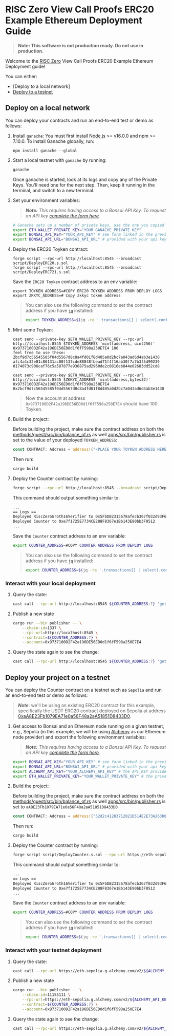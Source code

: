 # RISC Zero View Call Proofs ERC20 Example Ethereum Deployment Guide

> **Note: This software is not production ready. Do not use in production.**

Welcome to the [RISC Zero] View Call Proofs ERC20 Example Ethereum Deployment guide!

You can either:

- [Deploy to a local network]
- [Deploy to a testnet]

## Deploy on a local network

You can deploy your contracts and run an end-to-end test or demo as follows:

1. Install `ganache`: 
    You must first install [Node.js] >= v16.0.0 and npm >= 7.10.0.
    To install Ganache globally, run:
    ```
    npm install ganache --global
    ```

2. Start a local testnet with `ganache` by running:

    ```bash
    ganache
    ```

    Once ganache is started, look at its logs and copy any of the Private Keys. You'll need one for the next step.
    Then, keep it running in the terminal, and switch to a new terminal.

2. Set your environment variables:
    > ***Note:*** *This requires having access to a Bonsai API Key. To request an API key [complete the form here](https://bonsai.xyz/apply).*

    ```bash
    # Ganache sets up a number of private keys, use the one you copied during the previous step.
    export ETH_WALLET_PRIVATE_KEY="YOUR_GANACHE_PRIVATE_KEY"
    export BONSAI_API_KEY="YOUR_API_KEY" # see form linked in the previous section
    export BONSAI_API_URL="BONSAI_API_URL" # provided with your api key
    ```

4. Deploy the ERC20 Toyken contract:
    ```
    forge script --rpc-url http://localhost:8545 --broadcast script/DeployERC20.s.sol
    forge script --rpc-url http://localhost:8545 --broadcast script/DeployERC721.s.sol
    ```
    Save the `ERC20 Toyken` contract address to an env variable:
    ```
    export TOYKEN_ADDRESS=#COPY ERC20 TOYKEN ADDRESS FROM DEPLOY LOGS
    export ZKKYC_ADDRESS=# Copy zkkyc token address
    ```

    > You can also use the following command to set the contract address if you have [`jq`][jq] installed:
    >
    > ```bash
    > export TOYKEN_ADDRESS=$(jq -re '.transactions[] | select(.contractName == "ERC20") | .contractAddress' ./broadcast/DeployERC20.s.sol/1337/run-latest.json)
    > ```

5. Mint some Toyken:
    ```
    cast send --private-key $ETH_WALLET_PRIVATE_KEY --rpc-url http://localhost:8545 $TOYKEN_ADDRESS 'mint(address, uint256)' 0x9737100D2F42a196DE56ED0d1f6fF598a250E7E4 100
    feel free to use these:
    2bcf9d7c56545585f04d5567d8c8a4fd01f8d405a0d2bc7a043ad6d4ab3e1430
    afc4a4c32e81c86131ac00f137cde88848fbead71f4f16ab30f7a7b3f5d99239
    0174073c906caf76c5a587877e936875ad2960de2c0816eb844e02683dd52cd8

    cast send --private-key $ETH_WALLET_PRIVATE_KEY --rpc-url http://localhost:8545 $ZKKYC_ADDRESS 'mint(address,bytes32)' 0x9737100D2F42a196DE56ED0d1f6fF598a250E7E4 0x2bcf9d7c56545585f04d5567d8c8a4fd01f8d405a0d2bc7a043ad6d4ab3e1430

    ```
    > Now the account at address `0x9737100D2F42a196DE56ED0d1f6fF598a250E7E4` should have 100 Toyken.

3. Build the project:
    
    Before building the project, make sure the contract address on both the [methods/guest/src/bin/balance_of.rs] as well [apps/src/bin/publisher.rs] is set to the value of your deployed `TOYKEN_ADDRESS`:

    ```rust
    const CONTRACT: Address = address!("<PLACE YOUR TOYKEN ADDRESS HERE>");
    ```
    
    Then run:

    ```bash
    cargo build
    ```

4. Deploy the Counter contract by running:

    ```bash
    forge script --rpc-url http://localhost:8545 --broadcast script/DeployCounter.s.sol
    ```

    This command should output something similar to:

    ```bash
    ...
    == Logs ==
    Deployed RiscZeroGroth16Verifier to 0x5FbDB2315678afecb367f032d93F642f64180aa3
    Deployed Counter to 0xe7f1725E7734CE288F8367e1Bb143E90bb3F0512
    ...
    ```

    Save the `Counter` contract address to an env variable:

    ```bash
    export COUNTER_ADDRESS=#COPY COUNTER ADDRESS FROM DEPLOY LOGS
    ```

    > You can also use the following command to set the contract address if you have [`jq`][jq] installed:
    >
    > ```bash
    > export COUNTER_ADDRESS=$(jq -re '.transactions[] | select(.contractName == "Counter") | .contractAddress' ./broadcast/DeployCounter.s.sol/1337/run-latest.json)
    > ```

### Interact with your local deployment

1. Query the state:

    ```bash
    cast call --rpc-url http://localhost:8545 ${COUNTER_ADDRESS:?} 'get()(uint256)'
    ```

2. Publish a new state

    ```bash
    cargo run --bin publisher -- \
        --chain-id=1337 \
        --rpc-url=http://localhost:8545 \
        --contract=${COUNTER_ADDRESS:?} \
        --account=0x9737100D2F42a196DE56ED0d1f6fF598a250E7E4
    ```

3. Query the state again to see the change:

    ```bash
    cast call --rpc-url http://localhost:8545 ${COUNTER_ADDRESS:?} 'get()(uint256)'
    ```

## Deploy your project on a testnet

You can deploy the Counter contract on a testnet such as `Sepolia` and run an end-to-end test or demo as follows:
> ***Note***: we'll be using an existing ERC20 contract for this example, specifically the USDT ERC20 contract deployed on Sepolia at address [0xaA8E23Fb1079EA71e0a56F48a2aA51851D8433D0].

1. Get access to Bonsai and an Ethereum node running on a given testnet, e.g., Sepolia (in this example, we will be using [Alchemy](https://www.alchemy.com/) as our Ethereum node provider) and export the following environment variables:
    > ***Note:*** *This requires having access to a Bonsai API Key. To request an API key [complete the form here](https://bonsai.xyz/apply).*

    ```bash
    export BONSAI_API_KEY="YOUR_API_KEY" # see form linked in the previous section
    export BONSAI_API_URL="BONSAI_API_URL" # provided with your api key
    export ALCHEMY_API_KEY="YOUR_ALCHEMY_API_KEY" # the API_KEY provided with an alchemy account
    export ETH_WALLET_PRIVATE_KEY="YOUR_WALLET_PRIVATE_KEY" # the private hex-encoded key of your Sepolia testnet wallet
    ```

2. Build the project:
    
    Before building the project, make sure the contract address on both the [methods/guest/src/bin/balance_of.rs] as well [apps/src/bin/publisher.rs] is set to `aA8E23Fb1079EA71e0a56F48a2aA51851D8433D0`
    
    ```rust
    const CONTRACT: Address = address!("52d2c41283712021D514E2E73A263b6Be5E8F35f");
    ```
    
    Then run:

    ```bash
    cargo build
    ```

3. Deploy the Counter contract by running:

    ```bash
    forge script script/DeployCounter.s.sol --rpc-url https://eth-sepolia.g.alchemy.com/v2/${ALCHEMY_API_KEY:?} --broadcast
    ```

     This command should output something similar to:

    ```bash
    ...
    == Logs ==
    Deployed RiscZeroGroth16Verifier to 0x5FbDB2315678afecb367f032d93F642f64180aa3
    Deployed Counter to 0xe7f1725E7734CE288F8367e1Bb143E90bb3F0512
    ...
    ```

    Save the `Counter` contract address to an env variable:

    ```bash
    export COUNTER_ADDRESS=#COPY COUNTER ADDRESS FROM DEPLOY LOGS
    ```

    > You can also use the following command to set the contract address if you have [`jq`][jq] installed:
    >
    > ```bash
    > export COUNTER_ADDRESS=$(jq -re '.transactions[] | select(.contractName == "Counter") | .contractAddress' ./broadcast/DeployCounter.s.sol/11155111/run-latest.json)
    > ```

### Interact with your testnet deployment

1. Query the state:

    ```bash
    cast call --rpc-url https://eth-sepolia.g.alchemy.com/v2/${ALCHEMY_API_KEY:?} ${COUNTER_ADDRESS:?} 'get()(uint256)'
    ```

2. Publish a new state

    ```bash
    cargo run --bin publisher -- \
        --chain-id=11155111 \
        --rpc-url=https://eth-sepolia.g.alchemy.com/v2/${ALCHEMY_API_KEY:?} \
        --contract=${COUNTER_ADDRESS:?} \
        --account=0x9737100D2F42a196DE56ED0d1f6fF598a250E7E4
    ```

3. Query the state again to see the change:

    ```bash
    cast call --rpc-url https://eth-sepolia.g.alchemy.com/v2/${ALCHEMY_API_KEY:?} ${COUNTER_ADDRESS:?} 'get()(uint256)'
    ```

[Deploy to a testnet]: #deploy-your-project-on-a-testnet
[Deploy your project to a local network]: #deploy-your-project-on-a-local-network
[RISC Zero]: https://www.risczero.com/
[Node.js]: https://nodejs.org/
[jq]: https://jqlang.github.io/jq/
[methods]: ./methods/
[tested]: ./README.md#run-the-tests
[0xaA8E23Fb1079EA71e0a56F48a2aA51851D8433D0]: https://sepolia.etherscan.io/address/0xaA8E23Fb1079EA71e0a56F48a2aA51851D8433D0#code
[methods/guest/src/bin/balance_of.rs]: ./methods/guest/src/bin/balance_of.rs
[apps/src/bin/publisher.rs]: ./apps/src/bin/publisher.rs